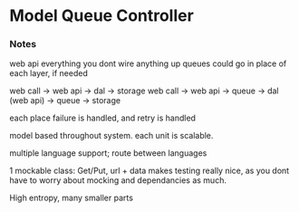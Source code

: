 Model Queue Controller
========

### Notes
web api everything
you dont wire anything up
queues could go in place of each layer, if needed

web call -> web api -> dal -> storage
web call -> web api -> queue -> dal (web api) -> queue -> storage

each place failure is handled, and retry is handled

model based throughout system.
each unit is scalable.

multiple language support; route between languages

1 mockable class: Get/Put, url + data
makes testing really nice, as you dont have to worry about mocking and dependancies as much.

High entropy, many smaller parts